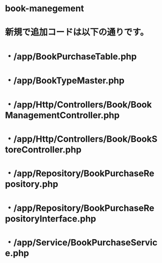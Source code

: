 # book-manegement
# 新規で追加コードは以下の通りです。
# ・/app/BookPurchaseTable.php
# ・/app/BookTypeMaster.php
# ・/app/Http/Controllers/Book/BookManagementController.php
# ・/app/Http/Controllers/Book/BookStoreController.php
# ・/app/Repository/BookPurchaseRepository.php
# ・/app/Repository/BookPurchaseRepositoryInterface.php
# ・/app/Service/BookPurchaseService.php
